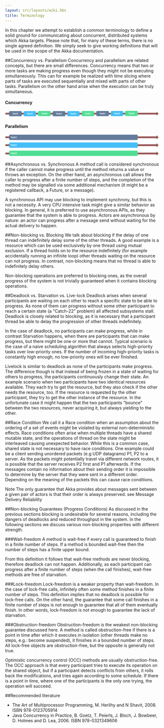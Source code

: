 ```yaml
---
layout: src/layouts/wiki.hbs
title: Terminology
---
```

In this chapter we attempt to establish a common terminology to define a solid ground for communicating about concurrent, distributed systems which Akka targets. Please note that, for many of these terms, there is no single agreed definition. We simply seek to give working definitions that will be used in the scope of the Akka documentation.

##Concurrency vs. Parallelism
Concurrency and parallelism are related concepts, but there are small differences. Concurrency means that two or more tasks are making progress even though they might not be executing simultaneously. This can for example be realized with time slicing where parts of tasks are executed sequentially and mixed with parts of other tasks. Parallelism on the other hand arise when the execution can be truly simultaneous.

#### Concurrency
![Concurrency](images/concurrency.png)

#### Parallelism
![Parallelism](images/parallelism.png)

##Asynchronous vs. Synchronous
A method call is considered synchronous if the caller cannot make progress until the method returns a value or throws an exception. On the other hand, an asynchronous call allows the caller to progress after a finite number of steps, and the completion of the method may be signalled via some additional mechanism (it might be a registered callback, a Future, or a message).

A synchronous API may use blocking to implement synchrony, but this is not a necessity. A very CPU intensive task might give a similar behavior as blocking. In general, it is preferred to use asynchronous APIs, as they guarantee that the system is able to progress. Actors are asynchronous by nature: an actor can progress after a message send without waiting for the actual delivery to happen.

##Non-blocking vs. Blocking
We talk about blocking if the delay of one thread can indefinitely delay some of the other threads. A good example is a resource which can be used exclusively by one thread using mutual exclusion. If a thread holds on to the resource indefinitely (for example accidentally running an infinite loop) other threads waiting on the resource can not progress. In contrast, non-blocking means that no thread is able to indefinitely delay others.

Non-blocking operations are preferred to blocking ones, as the overall progress of the system is not trivially guaranteed when it contains blocking operations.

##Deadlock vs. Starvation vs. Live-lock
Deadlock arises when several participants are waiting on each other to reach a specific state to be able to progress. As none of them can progress without some other participant to reach a certain state (a "Catch-22" problem) all affected subsystems stall. Deadlock is closely related to blocking, as it is necessary that a participant thread be able to delay the progression of other threads indefinitely.

In the case of deadlock, no participants can make progress, while in contrast Starvation happens, when there are participants that can make progress, but there might be one or more that cannot. Typical scenario is the case of a naive scheduling algorithm that always selects high-priority tasks over low-priority ones. If the number of incoming high-priority tasks is constantly high enough, no low-priority ones will be ever finished.

Livelock is similar to deadlock as none of the participants make progress. The difference though is that instead of being frozen in a state of waiting for others to progress, the participants continuously change their state. An example scenario when two participants have two identical resources available. They each try to get the resource, but they also check if the other needs the resource, too. If the resource is requested by the other participant, they try to get the other instance of the resource. In the unfortunate case it might happen that the two participants "bounce" between the two resources, never acquiring it, but always yielding to the other.

##Race Condition
We call it a Race condition when an assumption about the ordering of a set of events might be violated by external non-deterministic effects. Race conditions often arise when multiple threads have a shared mutable state, and the operations of thread on the state might be interleaved causing unexpected behavior. While this is a common case, shared state is not necessary to have race conditions. One example could be a client sending unordered packets (e.g UDP datagrams) P1, P2 to a server. As the packets might potentially travel via different network routes, it is possible that the server receives P2 first and P1 afterwards. If the messages contain no information about their sending order it is impossible to determine by the server that they were sent in a different order. Depending on the meaning of the packets this can cause race conditions.

Note
The only guarantee that Akka provides about messages sent between a given pair of actors is that their order is always preserved. see Message Delivery Reliability

##Non-blocking Guarantees (Progress Conditions)
As discussed in the previous sections blocking is undesirable for several reasons, including the dangers of deadlocks and reduced throughput in the system. In the following sections we discuss various non-blocking properties with different strength.

###Wait-freedom
A method is wait-free if every call is guaranteed to finish in a finite number of steps. If a method is bounded wait-free then the number of steps has a finite upper bound.

From this definition it follows that wait-free methods are never blocking, therefore deadlock can not happen. Additionally, as each participant can progress after a finite number of steps (when the call finishes), wait-free methods are free of starvation.

###Lock-freedom
Lock-freedom is a weaker property than wait-freedom. In the case of lock-free calls, infinitely often some method finishes in a finite number of steps. This definition implies that no deadlock is possible for lock-free calls. On the other hand, the guarantee that some call finishes in a finite number of steps is not enough to guarantee that all of them eventually finish. In other words, lock-freedom is not enough to guarantee the lack of starvation.

###Obstruction-freedom
Obstruction-freedom is the weakest non-blocking guarantee discussed here. A method is called obstruction-free if there is a point in time after which it executes in isolation (other threads make no steps, e.g.: become suspended), it finishes in a bounded number of steps. All lock-free objects are obstruction-free, but the opposite is generally not true.

Optimistic concurrency control (OCC) methods are usually obstruction-free. The OCC approach is that every participant tries to execute its operation on the shared object, but if a participant detects conflicts from others, it rolls back the modifications, and tries again according to some schedule. If there is a point in time, where one of the participants is the only one trying, the operation will succeed.

##Recommended literature
* The Art of Multiprocessor Programming, M. Herlihy and N Shavit, 2008. ISBN 978-0123705914
* Java Concurrency in Practice, B. Goetz, T. Peierls, J. Bloch, J. Bowbeer, D. Holmes and D. Lea, 2006. ISBN 978-0321349606
